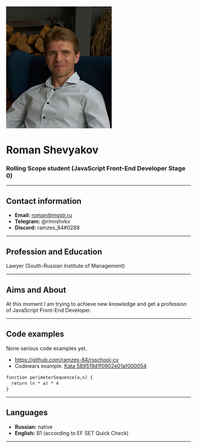 ![Profile photo](/img.png)
# Roman Shevyakov
### Rolling Scope student (JavaScript Front-End Developer Stage 0)
***
## Contact information
* **Email:** roman@mgstr.ru
* **Telegram:** @rmnshvkv
* **Discord:** ramzes_84#0288
***
## Profession and Education
Lawyer (South-Russian Institute of Management)
***
## Aims and About
At this moment I am trying to achieve new knowledge and get a profession of JavaScript Front-End Developer.
***
## Code examples
None serious code examples yet.
* https://github.com/ramzes-84/rsschool-cv
* Codewars example. [Kata 589519d1f0902e01af000054](https://www.codewars.com/kata/589519d1f0902e01af000054)
```
function perimeterSequence(a,n) {
  return (n * a) * 4
}
```
***
## Languages
* **Russian:** native
* **English:** B1 (according to EF SET Quick Check)
***
